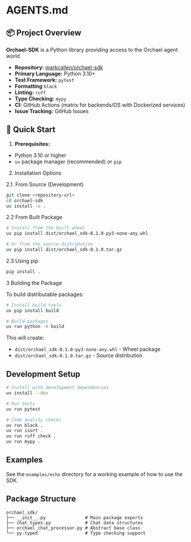 # AGENTS.md

## 📦 Project Overview

**Orchael-SDK** is a Python library providing access to the Orchael agent world

- **Repository:** [markcallen/orchael-sdk](https://github.com/markcallen/orchael-sdk)
- **Primary Language:** Python 3.10+
- **Test Framework:** `pytest`
- **Formatting** `black`
- **Linting:** `ruff`
- **Type Checking:** `mypy`
- **CI:** GitHub Actions (matrix for backends/OS with Dockerized services)
- **Issue Tracking:** GitHub Issues

## 🚦 Quick Start

1. **Prerequisites:**

- Python 3.10 or higher
- `uv` package manager (recommended) or `pip`

2. Installation Options

2.1. From Source (Development)

```bash
git clone <repository-url>
cd orchael-sdk
uv install -e .
```

2.2 From Built Package

```bash
# Install from the built wheel
uv pip install dist/orchael_sdk-0.1.0-py3-none-any.whl

# Or from the source distribution
uv pip install dist/orchael_sdk-0.1.0.tar.gz
```

2.3 Using pip

```bash
pip install .
```

3 Building the Package

To build distributable packages:

```bash
# Install build tools
uv pip install build

# Build packages
uv run python -m build
```

This will create:
- `dist/orchael_sdk-0.1.0-py3-none-any.whl` - Wheel package
- `dist/orchael_sdk-0.1.0.tar.gz` - Source distribution

## Development Setup

```bash
# Install with development dependencies
uv install --dev

# Run tests
uv run pytest

# Code quality checks
uv run black .
uv run isort .
uv run ruff check .
uv run mypy .
```

## Examples

See the `examples/echo` directory for a working example of how to use the SDK.

## Package Structure

```
orchael_sdk/
├── __init__.py               # Main package exports
├── chat_types.py             # Chat data structures
├── orchael_chat_processor.py # Abstract base class
└── py.typed                  # Type checking support
```
